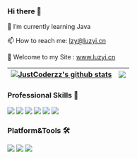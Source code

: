 ### Hi there 👋


<!-- **JustCoderzz/JustCoderzz** is a ✨ _special_ ✨ repository because its `README.md` (this file) appears on your GitHub profile.

Here are some ideas to get you started:

- 🔭 I’m currently working on ...
 🌱 I’m currently learning Java
- 👯 I’m looking to collaborate on ...
- 🤔 I’m looking for help with ...
- 💬 Ask me about ...
 📫 How to reach me: lzy@luzyi.cn
- 😄 Pronouns: ...
- ⚡ Fun fact: ...
 -->
 🌱 I’m currently learning Java
 
 📫 How to reach me: lzy@luzyi.cn
 
 🔭 Welcome to my Site : www.luzyi.cn
 
 | <a href="https://github.com/anuraghazra/github-readme-stats"><img align="center" src="https://github-readme-stats.vercel.app/api?username=JustCoderzz&show_icons=true&hide_border=true" alt="JustCoderzz's github stats" /></a> | <a href="https://github.com/anuraghazra/github-readme-stats"><img align="center" src="https://github-readme-stats.vercel.app/api/top-langs/?username=JustCoderzz&layout=compact&hide_border=true&hide=html,css" /></a> |
| ------------- | ------------- |
 
 ### Professional Skills 🧬

[![](https://img.shields.io/badge/-Java-007396?style=flat-square&logo=java&logoColor=ffffff)](https://www.oracle.com/java/technologies/javase-downloads.html)
[![](https://img.shields.io/badge/-Spring-6DB33F?style=flat-square&logo=spring&logoColor=white)](https://docs.spring.io/spring-framework/docs/current/reference/html/core.html#spring-core)
[![](https://img.shields.io/badge/-MySQL-003545?style=flat-square&logo=mysql&logoColor=white)](https://dev.mysql.com/doc/refman/8.0/en/)
[![](https://img.shields.io/badge/-Redis-dc382d?style=flat-square&logo=redis&logoColor=white)](https://redis.io/)
[![](https://img.shields.io/badge/-ElasticSearch-005571?style=flat-square&logo=elasticsearch&logoColor=white)](https://www.elastic.co/cn/elasticsearch/)
[![](https://img.shields.io/badge/-Git-f05032?style=flat-square&logo=git&logoColor=white)](https://git-scm.com/)

### Platform&Tools 🛠
[![](https://img.shields.io/badge/OS-CentOS%20Linux-33aadd?style=flat-square&logo=CentOs&logoColor=ffffff)](https://www.archlinux.org/)
[![](https://img.shields.io/badge/Visual%20Studio%20Code-blue?style=flat-square&logo=visual-studio-code&logoColor=ffffff)](https://code.visualstudio.com/)
[![](https://img.shields.io/badge/IntelliJIDEA-000000.svg?style=flat-square&logo=intellij-idea&logoColor=white)](https://www.jetbrains.com/idea/)
